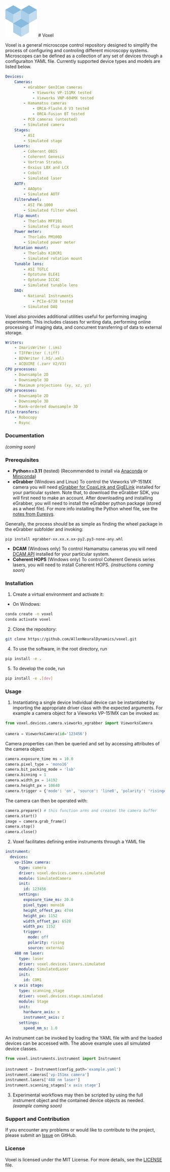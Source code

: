 <img src="logo.png" width="100" height="100">
# Voxel

Voxel is a general microscope control repository designed to simplify the 
process of configuring and controling different microscopy systems. Microscopes
can be defined as a collection of any set of devices through a configuraiton
YAML file. Currently supported device types and models are listed below.

```yaml
Devices:
    Cameras:
        - eGrabber GenICam cameras
            - Vieworks VP-151MX tested
            - Vieworks VNP-604MX tested
        - Hamamatsu cameras
            - ORCA-Flash4.0 V3 tested
            - ORCA-Fusion BT tested
        - PCO cameras (untested)
        - Simulated camera
    Stages:
        - ASI
        - Simulated stage
    Lasers:
        - Coherent OBIS
        - Coherent Genesis
        - Vortran Stradus
        - Oxxius LBX and LCX
        - Cobolt
        - Simulated laser
    AOTF:
        - AAOpto
        - Simulated AOTF
    Filterwheel:
        - ASI FW-1000
        - Simulated filter wheel
    Flip mount:
        - Thorlabs MFF101
        - Simulated flip mount
    Power meter:
        - Thorlabs PM100D
        - Simulated power meter
    Rotation mount:
        - Thorlabs K10CR1
        - Simulated rotation mount
    Tunable lens:
        - ASI TGTLC
        - Optotune ELE41
        - Optotune ICC4C
        - Simulated tunable lens
    DAQ:
        - National Instruments
            - PCIe-6738 tested
        - Simulated DAQ
```

Voxel also provides additional utilities useful for performing imaging
experiments. This includes classes for writing data, performing online
processing of imaging data, and concurrent transferring of data to external
storage.

```yaml
Writers:
    - ImarisWriter (.ims)
    - TIFFWriter (.tiff)
    - BDVWriter (.h5/.xml)
    - ACQUIRE (.zarr V2/V3)
CPU processes:
    - Downsample 2D
    - Downsample 3D
    - Maximum projections (xy, xz, yz)
GPU processes:
    - Downsample 2D
    - Downsample 3D
    - Rank-ordered downsample 3D
File transfers:
    - Robocopy
    - Rsync
```

### Documentation
*(coming soon)*

### Prerequisites
- **Python==3.11** (tested) 
(Recommended to install via 
[Anaconda](https://www.anaconda.com/products/individual) or 
[Miniconda](https://docs.conda.io/en/latest/miniconda.html))
- **eGrabber** (Windows and Linux)
To control the Vieworks VP-151MX camera you will need 
[eGrabber for CoaxLink and GigELink](https://www.euresys.com/en/Support/Download-area?Series=105d06c5-6ad9-42ff-b7ce-622585ce607f) installed for your particular 
system. Note that, to download the eGrabber SDK, you will first need to make 
an account. After downloading and installing eGrabber, you will need to install 
the eGrabber python package (stored as a wheel file). For more info installing 
the Python wheel file, see the [notes from Euresys](https://documentation.euresys.com/Products/COAXLINK/COAXLINK/en-us/Content/04_eGrabber/programmers-guide/Python.htm).

Generally, the process should be as simple as finding the wheel package in the 
eGrabber subfolder and invoking:
````
pip install egrabber-xx.xx.x.xx-py2.py3-none-any.whl
````
- **DCAM** (Windows only)
To control Hamamatsu cameras you will need 
[DCAM API](https://dcam-api.com/) installed for your particular system.
- **Coherent HOPS** (Windows only)
To control Coherent Genesis series lasers, you will need to install 
Coherent HOPS. *(instructions coming soon)*

### Installation
1. Create a virtual environment and activate it:
- On Windows:
```bash
conda create -n voxel
conda activate voxel
```

2. Clone the repository:
```bash
git clone https://github.com/AllenNeuralDynamics/voxel.git
```

4. To use the software, in the root directory, run
```bash
pip install -e .
```

5. To develop the code, run
```bash
pip install -e .[dev]
```

### Usage
1. Instantiating a single device
Individual device can be instantiated by importing the appropriate driver
class with the expected arguments. For example a camera object for a Vieworks
VP-151MX can be invoked as:
```python
from voxel.devices.camera.vieworks_egrabber import VieworksCamera

camera = VieworksCamera(id='123456')
```
Camera properties can then be queried and set by accessing attributes of the
camera object:
```python
camera.exposure_time ms = 10.0
camera.pixel_type = 'mono16'
camera.bit_packing_mode = 'lsb'
camera.binning = 1
camera.width_px = 14192
camera.height_px = 10640
camera.trigger = {'mode': 'on', 'source': 'line0', 'polarity': 'risingedge'}
```
The camera can then be operated with:
```python
camera.prepare() # this function arms and creates the camera buffer
camera.start()
image = camera.grab_frame()
camera.stop()
camera.close()
```
2. Voxel facilitates defining entire instruments through a YAML file
```yaml
instrument:
  devices:
    vp-151mx camera:
      type: camera
      driver: voxel.devices.camera.simulated
      module: SimulatedCamera
      init:
        id: 123456
      settings:
        exposure_time_ms: 20.0
        pixel_type: mono16
        height_offest_px: 4744
        height_px: 1152
        width_offset_px: 6528
        width_px: 1152
        trigger:
          mode: off
          polarity: rising
          source: external
    488 nm laser:
      type: laser
      driver: voxel.devices.lasers.simulated
      module: SimulatedLaser
      init:
        id: COM1
    x axis stage:
      type: scanning_stage
      driver: voxel.devices.stage.simulated
      module: Stage
      init:
        hardware_axis: x
        instrument_axis: z
      settings:
        speed_mm_s: 1.0
```
An instrument can be invoked by loading the YAML file with and the loaded devices
can be accessed with. The above example uses all simulated device classes.
```python
from voxel.instruments.instrument import Instrument

instrument = Instrument(config_path='example.yaml')
instrument.cameras['vp-151mx camera']
instrument.lasers['488 nm laser']
instrument.scanning_stages['x axis stage']
```
3. Experimental workflows may then be scripted by using the full instrument object
and the contained device objects as needed. *(example coming soon)*

### Support and Contribution
If you encounter any problems or would like to contribute to the project, 
please submit an [Issue](https://github.com/AllenNeuralDynamics/voxel/issues) 
on GitHub.

### License
Voxel is licensed under the MIT License. For more details, see 
the [LICENSE](LICENSE) file.
